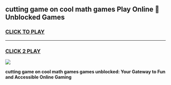 
## cutting game on cool math games Play Online 👋 Unblocked Games
<h3>
<a href="https://news.freeplayer.one?title=cutting_game_on_cool_math_games&ref=17CMG">CLICK TO PLAY</a></h3>
<hr>

<h3>
<a href="https://news.freeplayer.one?title=cutting_game_on_cool_math_games&ref=17CMG">CLICK 2 PLAY</a>
  
</h3>

<a href="https://news.freeplayer.one?title=cutting_game_on_cool_math_games&ref=17CMG/"><img src="https://clearcache.store/games.png"></a>


**cutting game on cool math games games unblocked: Your Gateway to Fun and Accessible Online Gaming**
